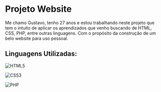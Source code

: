 
# Projeto Website

Me chamo Gustavo, tenho 27 anos e estou trabalhando neste projeto que tem o intuito de aplicar os aprendizados que venho buscando de HTML, CSS, PHP, entre outras linguagens.
Com o propósito da construção de um belo website para uso pessoal.



## Linguagens Utilizadas:
![HTML5](https://cdn-icons-png.flaticon.com/128/5968/5968267.png) 

![CSS3](https://cdn-icons-png.flaticon.com/128/732/732190.png)

![PHP](https://cdn-icons-png.flaticon.com/128/10260/10260819.png)